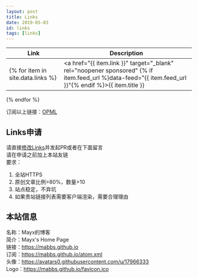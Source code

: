 ```yaml
---
layout: post
title: Links
date: 2019-05-03
id: links
tags: [links]
---
```


| Link | Description |
| - | - |
{% for item in site.data.links %}| <a href="{{ item.link }}" target="_blank" rel="noopener sponsored" {% if item.feed_url %}data-feed="{{ item.feed_url }}"{% endif %}>{{ item.title }}</a> | {% if item.description %}{{ item.description }}{% else %}*No description*{% endif %} |
{% endfor %}

订阅以上链接：[OPML](/blogroll.opml)   

## Links申请
请直接[修改Links](https://github.com/Mabbs/mabbs.github.io/edit/master/_data/links.csv)并发起PR或者在下面留言   
请在申请之前加上本站友链   
要求：
1. 全站HTTPS
2. 原创文章比例>80%，数量>10
3. 站点稳定，不弃坑
4. 如果贵站链接列表需要客户端渲染，需要合理理由

## 本站信息
名称：Mayx的博客   
简介：Mayx's Home Page   
链接：<https://mabbs.github.io>   
订阅：<https://mabbs.github.io/atom.xml>   
头像：<https://avatars0.githubusercontent.com/u/17966333>   
Logo：<https://mabbs.github.io/favicon.ico>

<script src="/assets/js/rss-feed-preview.js"></script>